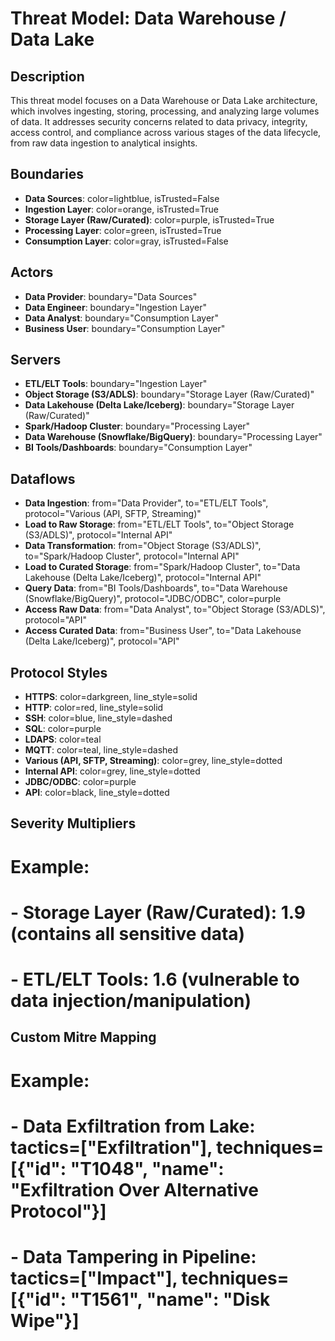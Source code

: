 # Threat Model: Data Warehouse / Data Lake

## Description
This threat model focuses on a Data Warehouse or Data Lake architecture, which involves ingesting, storing, processing, and analyzing large volumes of data. It addresses security concerns related to data privacy, integrity, access control, and compliance across various stages of the data lifecycle, from raw data ingestion to analytical insights.

## Boundaries
- **Data Sources**: color=lightblue, isTrusted=False
- **Ingestion Layer**: color=orange, isTrusted=True
- **Storage Layer (Raw/Curated)**: color=purple, isTrusted=True
- **Processing Layer**: color=green, isTrusted=True
- **Consumption Layer**: color=gray, isTrusted=False

## Actors
- **Data Provider**: boundary="Data Sources"
- **Data Engineer**: boundary="Ingestion Layer"
- **Data Analyst**: boundary="Consumption Layer"
- **Business User**: boundary="Consumption Layer"

## Servers
- **ETL/ELT Tools**: boundary="Ingestion Layer"
- **Object Storage (S3/ADLS)**: boundary="Storage Layer (Raw/Curated)"
- **Data Lakehouse (Delta Lake/Iceberg)**: boundary="Storage Layer (Raw/Curated)"
- **Spark/Hadoop Cluster**: boundary="Processing Layer"
- **Data Warehouse (Snowflake/BigQuery)**: boundary="Processing Layer"
- **BI Tools/Dashboards**: boundary="Consumption Layer"

## Dataflows
- **Data Ingestion**: from="Data Provider", to="ETL/ELT Tools", protocol="Various (API, SFTP, Streaming)"
- **Load to Raw Storage**: from="ETL/ELT Tools", to="Object Storage (S3/ADLS)", protocol="Internal API"
- **Data Transformation**: from="Object Storage (S3/ADLS)", to="Spark/Hadoop Cluster", protocol="Internal API"
- **Load to Curated Storage**: from="Spark/Hadoop Cluster", to="Data Lakehouse (Delta Lake/Iceberg)", protocol="Internal API"
- **Query Data**: from="BI Tools/Dashboards", to="Data Warehouse (Snowflake/BigQuery)", protocol="JDBC/ODBC", color=purple
- **Access Raw Data**: from="Data Analyst", to="Object Storage (S3/ADLS)", protocol="API"
- **Access Curated Data**: from="Business User", to="Data Lakehouse (Delta Lake/Iceberg)", protocol="API"

## Protocol Styles
- **HTTPS**: color=darkgreen, line_style=solid
- **HTTP**: color=red, line_style=solid
- **SSH**: color=blue, line_style=dashed
- **SQL**: color=purple
- **LDAPS**: color=teal
- **MQTT**: color=teal, line_style=dashed
- **Various (API, SFTP, Streaming)**: color=grey, line_style=dotted
- **Internal API**: color=grey, line_style=dotted
- **JDBC/ODBC**: color=purple
- **API**: color=black, line_style=dotted

## Severity Multipliers
# Example:
# - **Storage Layer (Raw/Curated)**: 1.9 (contains all sensitive data)
# - **ETL/ELT Tools**: 1.6 (vulnerable to data injection/manipulation)

## Custom Mitre Mapping
# Example:
# - **Data Exfiltration from Lake**: tactics=["Exfiltration"], techniques=[{"id": "T1048", "name": "Exfiltration Over Alternative Protocol"}]
# - **Data Tampering in Pipeline**: tactics=["Impact"], techniques=[{"id": "T1561", "name": "Disk Wipe"}]